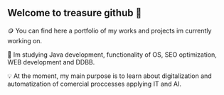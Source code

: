 ## Welcome to treasure github 👋

🪙 You can find here a portfolio of my works and projects im currently working on.

🌱 Im studying Java development, functionality of OS, SEO optimization, WEB development and DDBB.

💡 At the moment, my main purpose is to learn about digitalization and automatization of comercial proccesses applying IT and AI.
